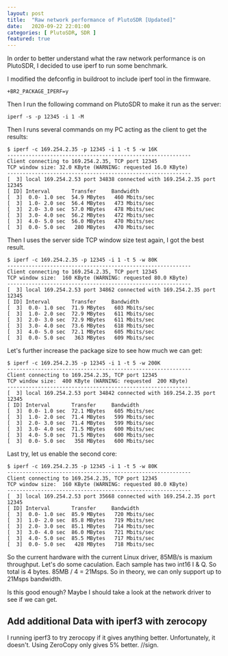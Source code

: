 ```yaml
---
layout: post
title:  "Raw network performance of PlutoSDR [Updated]"
date:   2020-09-22 22:01:00
categories: [ PlutoSDR, SDR ]
featured: true
---
```


In order to better understand what the raw network performance is on PlutoSDR, I decided to use iperf to run some benchmark.

I modified the defconfig in buildroot to include iperf tool in the firmware. 
```
+BR2_PACKAGE_IPERF=y
```
Then I run the following command on PlutoSDR to make it run as the server:
```
iperf -s -p 12345 -i 1 -M 
```

Then I runs several commands on my PC acting as the client to get the results:
```
$ iperf -c 169.254.2.35 -p 12345 -i 1 -t 5 -w 16K
------------------------------------------------------------
Client connecting to 169.254.2.35, TCP port 12345
TCP window size: 32.0 KByte (WARNING: requested 16.0 KByte)
------------------------------------------------------------
[  3] local 169.254.2.53 port 34838 connected with 169.254.2.35 port 12345
[ ID] Interval       Transfer     Bandwidth
[  3]  0.0- 1.0 sec  54.9 MBytes   460 Mbits/sec
[  3]  1.0- 2.0 sec  56.4 MBytes   473 Mbits/sec
[  3]  2.0- 3.0 sec  57.0 MBytes   478 Mbits/sec
[  3]  3.0- 4.0 sec  56.2 MBytes   472 Mbits/sec
[  3]  4.0- 5.0 sec  56.0 MBytes   470 Mbits/sec
[  3]  0.0- 5.0 sec   280 MBytes   470 Mbits/sec
```
Then I uses the server side TCP window size test again, I got the best result.
```
$ iperf -c 169.254.2.35 -p 12345 -i 1 -t 5 -w 80K
------------------------------------------------------------
Client connecting to 169.254.2.35, TCP port 12345
TCP window size:  160 KByte (WARNING: requested 80.0 KByte)
------------------------------------------------------------
[  3] local 169.254.2.53 port 34862 connected with 169.254.2.35 port 12345
[ ID] Interval       Transfer     Bandwidth
[  3]  0.0- 1.0 sec  71.9 MBytes   603 Mbits/sec
[  3]  1.0- 2.0 sec  72.9 MBytes   611 Mbits/sec
[  3]  2.0- 3.0 sec  72.9 MBytes   611 Mbits/sec
[  3]  3.0- 4.0 sec  73.6 MBytes   618 Mbits/sec
[  3]  4.0- 5.0 sec  72.1 MBytes   605 Mbits/sec
[  3]  0.0- 5.0 sec   363 MBytes   609 Mbits/sec
```

Let's further increase the package size to see how much we can get:

```
$ iperf -c 169.254.2.35 -p 12345 -i 1 -t 5 -w 200K
------------------------------------------------------------
Client connecting to 169.254.2.35, TCP port 12345
TCP window size:  400 KByte (WARNING: requested  200 KByte)
------------------------------------------------------------
[  3] local 169.254.2.53 port 34842 connected with 169.254.2.35 port 12345
[ ID] Interval       Transfer     Bandwidth
[  3]  0.0- 1.0 sec  72.1 MBytes   605 Mbits/sec
[  3]  1.0- 2.0 sec  71.4 MBytes   599 Mbits/sec
[  3]  2.0- 3.0 sec  71.4 MBytes   599 Mbits/sec
[  3]  3.0- 4.0 sec  71.5 MBytes   600 Mbits/sec
[  3]  4.0- 5.0 sec  71.5 MBytes   600 Mbits/sec
[  3]  0.0- 5.0 sec   358 MBytes   600 Mbits/sec
```
Last try, let us enable the second core:
```
$ iperf -c 169.254.2.35 -p 12345 -i 1 -t 5 -w 80K
------------------------------------------------------------
Client connecting to 169.254.2.35, TCP port 12345
TCP window size:  160 KByte (WARNING: requested 80.0 KByte)
------------------------------------------------------------
[  3] local 169.254.2.53 port 35668 connected with 169.254.2.35 port 12345
[ ID] Interval       Transfer     Bandwidth
[  3]  0.0- 1.0 sec  85.9 MBytes   720 Mbits/sec
[  3]  1.0- 2.0 sec  85.8 MBytes   719 Mbits/sec
[  3]  2.0- 3.0 sec  85.1 MBytes   714 Mbits/sec
[  3]  3.0- 4.0 sec  86.0 MBytes   721 Mbits/sec
[  3]  4.0- 5.0 sec  85.5 MBytes   717 Mbits/sec
[  3]  0.0- 5.0 sec   428 MBytes   718 Mbits/sec
```

So the current hardware with the current Linux driver, 85MB/s is maxium throughput. Let's do some caculation. Each sample has two int16 I & Q. So total is 4 bytes. 85MB / 4 = 21Msps. So in theory, we can only support up to 21Msps bandwidth.

Is this good enough? Maybe I should take a look at the network driver to see if we can get. 

## Add additional Data with iperf3 with zerocopy

I running iperf3 to try zerocopy if it gives anything better. Unfortunately, it doesn't. Using ZeroCopy only gives 5% better. //sign.


